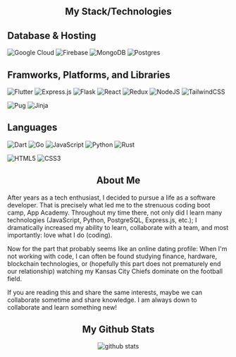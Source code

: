  <h2 align="center">My Stack/Technologies</h2>

## Database & Hosting
![Google Cloud](https://img.shields.io/badge/GoogleCloud-%234285F4.svg?style=for-the-badge&logo=google-cloud&logoColor=white)
![Firebase](https://img.shields.io/badge/Firebase-039BE5?style=for-the-badge&logo=Firebase&logoColor=white)
![MongoDB](https://img.shields.io/badge/MongoDB-%234ea94b.svg?style=for-the-badge&logo=mongodb&logoColor=white)
![Postgres](https://img.shields.io/badge/postgres-%23316192.svg?style=for-the-badge&logo=postgresql&logoColor=white)

## Framworks, Platforms, and Libraries
![Flutter](https://img.shields.io/badge/Flutter-%2302569B.svg?style=for-the-badge&logo=Flutter&logoColor=white)
![Express.js](https://img.shields.io/badge/express.js-%23404d59.svg?style=for-the-badge&logo=express&logoColor=%2361DAFB)
![Flask](https://img.shields.io/badge/flask-%23000.svg?style=for-the-badge&logo=flask&logoColor=white)
![React](https://img.shields.io/badge/react-%2320232a.svg?style=for-the-badge&logo=react&logoColor=%2361DAFB)
![Redux](https://img.shields.io/badge/redux-%23593d88.svg?style=for-the-badge&logo=redux&logoColor=white)
![NodeJS](https://img.shields.io/badge/node.js-6DA55F?style=for-the-badge&logo=node.js&logoColor=white)
![TailwindCSS](https://img.shields.io/badge/tailwindcss-%2338B2AC.svg?style=for-the-badge&logo=tailwind-css&logoColor=white)

![Pug](https://img.shields.io/badge/Pug-FFF?style=for-the-badge&logo=pug&logoColor=A86454)
![Jinja](https://img.shields.io/badge/jinja-white.svg?style=for-the-badge&logo=jinja&logoColor=black)

## Languages
![Dart](https://img.shields.io/badge/dart-%230175C2.svg?style=for-the-badge&logo=dart&logoColor=white)
![Go](https://img.shields.io/badge/go-%2300ADD8.svg?style=for-the-badge&logo=go&logoColor=white)
![JavaScript](https://img.shields.io/badge/javascript-%23323330.svg?style=for-the-badge&logo=javascript&logoColor=%23F7DF1E)
![Python](https://img.shields.io/badge/python-3670A0?style=for-the-badge&logo=python&logoColor=ffdd54)
![Rust](https://img.shields.io/badge/rust-%23000000.svg?style=for-the-badge&logo=rust&logoColor=white)

![HTML5](https://img.shields.io/badge/html5-%23E34F26.svg?style=for-the-badge&logo=html5&logoColor=white)
![CSS3](https://img.shields.io/badge/css3-%231572B6.svg?style=for-the-badge&logo=css3&logoColor=white)



<h2  align="center">
 About Me
</h2>
<div>
After years as a tech enthusiast, I decided to pursue a life as a software developer. That is precisely what led me to the strenuous coding boot camp, App Academy. Throughout my time there, not only did I learn many technologies (JavaScript, Python, PostgreSQL, Express.js, etc.); I dramatically increased my ability to learn, collaborate with a team, and most importantly: love what I do (coding).

Now for the part that probably seems like an online dating profile:
When I'm not working with code, I can often be found studying finance, hardware, blockchain technologies, or (hopefully this part does not prematurely end our relationship) watching my Kansas City Chiefs dominate on the football field.

If you are reading this and share the same interests, maybe we can collaborate sometime and share knowledge. I am always down to collaborate and learn something new!
</div>



<h2 align="center">My Github Stats </h2>
<div align="center">
	<img src="https://github-readme-stats.vercel.app/api?username=Cooksey99&show_icons=true&theme=dark" alt="github stats" />
</div>




<!--
**Cooksey99/Cooksey99** is a ✨ _special_ ✨ repository because its `README.md` (this file) appears on your GitHub profile.

Here are some ideas to get you started:

- 🔭 I’m currently working on ...
- 🌱 I’m currently learning ...
- 👯 I’m looking to collaborate on ...
- 🤔 I’m looking for help with ...
- 💬 Ask me about ...
- 📫 How to reach me: ...
- 😄 Pronouns: ...
- ⚡ Fun fact: ...
-->
